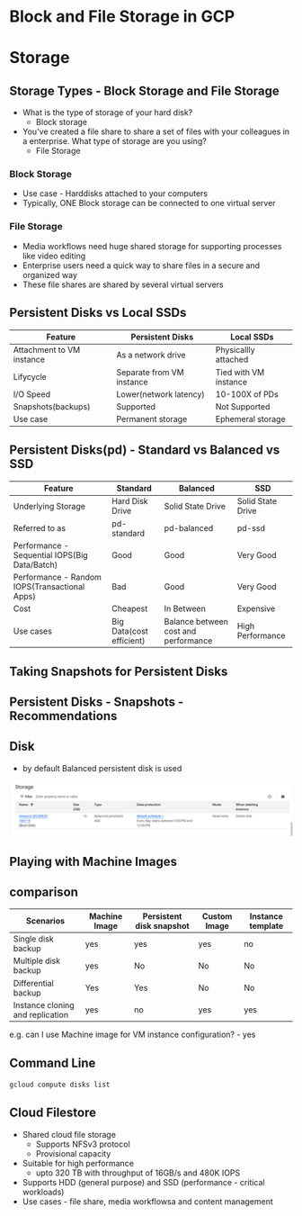 # Block and File Storage in GCP
# Storage
## Storage Types - Block Storage and File Storage
* What is the type of storage of your hard disk?
  * Block storage
* You've created a file share to share a set of files with your colleagues in a
enterprise. What type of storage are you using?
    * File Storage
### Block Storage
* Use case - Harddisks attached to your computers
* Typically, ONE Block storage can be connected to one virtual server



### File Storage
* Media workflows need huge shared
storage for supporting processes like
video editing
* Enterprise users need a quick way to
share files in a secure and organized
way
* These file shares are shared by several
virtual servers

## Persistent Disks vs Local SSDs

|Feature|Persistent Disks|Local SSDs|
|--|--|--|
|Attachment to VM instance|As a network drive|Physicallly attached|
|Lifycycle|Separate from VM instance|Tied with VM instance|
|I/O Speed|Lower(network latency)|10-100X of PDs|
|Snapshots(backups)|Supported|Not Supported|
|Use case|Permanent storage|Ephemeral storage|

## Persistent Disks(pd) - Standard vs Balanced vs SSD
|Feature|Standard|Balanced|SSD|
|--|--|--|--|
|Underlying Storage|Hard Disk Drive|Solid State Drive|Solid State Drive|
|Referred to as|pd-standard|pd-balanced|pd-ssd|
|Performance - Sequential IOPS(Big Data/Batch)|Good|Good|Very Good|
|Performance - Random IOPS(Transactional Apps)|Bad|Good|Very Good|
|Cost|Cheapest|In Between|Expensive|
|Use cases|Big Data(cost efficient)|Balance between cost and performance|High Performance|

## Taking Snapshots for Persistent Disks

## Persistent Disks - Snapshots - Recommendations

## Disk
* by default Balanced persistent disk is used

![alt text](image-28.png)

## Playing with Machine Images

## comparison

|Scenarios|Machine Image|Persistent disk snapshot|Custom Image|Instance template|
|--|--|--|--|--|
|Single disk backup|yes|yes|yes|no|
|Multiple disk backup|yes|No|No|No|
|Differential backup|Yes|Yes|No|No|
|Instance cloning and replication|yes|no|yes|yes|

e.g. can I use Machine image for VM instance configuration? - yes

## Command Line

```txt
gcloud compute disks list

```

## Cloud Filestore

* Shared cloud file storage
  * Supports NFSv3 protocol
  * Provisional capacity
* Suitable for high performance
  * upto 320 TB with throughput of 16GB/s and 480K IOPS
* Supports HDD (general purpose) and SSD (performance - critical workloads)
* Use cases - file share, media workflowsa and content management